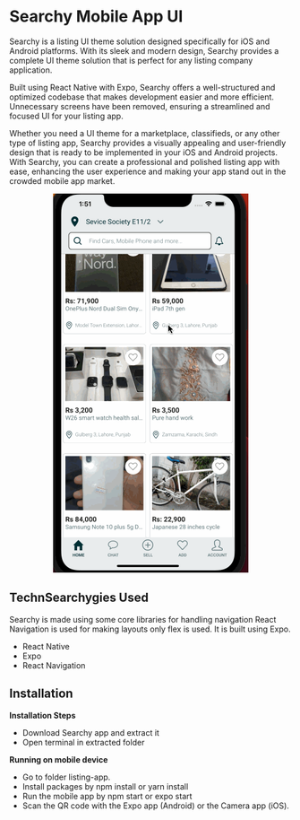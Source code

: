 # Searchy Mobile App UI

Searchy is a listing UI theme solution designed specifically for iOS and Android platforms. With its sleek and modern design, Searchy provides a complete UI theme solution that is perfect for any listing company application.

Built using React Native with Expo, Searchy offers a well-structured and optimized codebase that makes development easier and more efficient. Unnecessary screens have been removed, ensuring a streamlined and focused UI for your listing app.

Whether you need a UI theme for a marketplace, classifieds, or any other type of listing app, Searchy provides a visually appealing and user-friendly design that is ready to be implemented in your iOS and Android projects. With Searchy, you can create a professional and polished listing app with ease, enhancing the user experience and making your app stand out in the crowded mobile app market.

<p align="center">
  <img src="listing-app/contributingGuides/iphone.gif">
</p>

## TechnSearchygies Used

Searchy is made using some core libraries for handling navigation React Navigation is used for making layouts only flex is used. It is built using Expo.

- React Native
- Expo
- React Navigation

## Installation

**Installation Steps**

- Download Searchy app and extract it
- Open terminal in extracted folder

**Running on mobile device**

- Go to folder listing-app.
- Install packages by npm install or yarn install
- Run the mobile app by npm start or expo start
- Scan the QR code with the Expo app (Android) or the Camera app (iOS).
